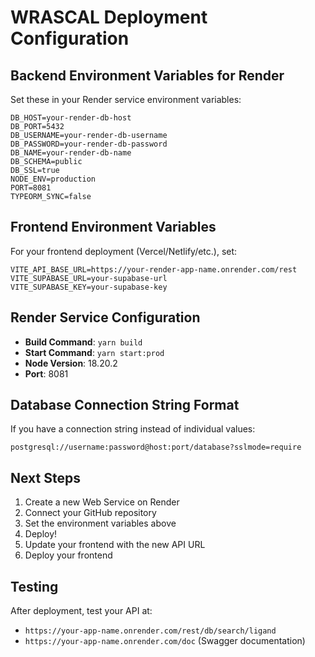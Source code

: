 # WRASCAL Deployment Configuration

## Backend Environment Variables for Render

Set these in your Render service environment variables:

```
DB_HOST=your-render-db-host
DB_PORT=5432
DB_USERNAME=your-render-db-username
DB_PASSWORD=your-render-db-password
DB_NAME=your-render-db-name
DB_SCHEMA=public
DB_SSL=true
NODE_ENV=production
PORT=8081
TYPEORM_SYNC=false
```

## Frontend Environment Variables

For your frontend deployment (Vercel/Netlify/etc.), set:

```
VITE_API_BASE_URL=https://your-render-app-name.onrender.com/rest
VITE_SUPABASE_URL=your-supabase-url
VITE_SUPABASE_KEY=your-supabase-key
```

## Render Service Configuration

- **Build Command**: `yarn build`
- **Start Command**: `yarn start:prod`
- **Node Version**: 18.20.2
- **Port**: 8081

## Database Connection String Format

If you have a connection string instead of individual values:
```
postgresql://username:password@host:port/database?sslmode=require
```

## Next Steps

1. Create a new Web Service on Render
2. Connect your GitHub repository
3. Set the environment variables above
4. Deploy!
5. Update your frontend with the new API URL
6. Deploy your frontend

## Testing

After deployment, test your API at:
- `https://your-app-name.onrender.com/rest/db/search/ligand`
- `https://your-app-name.onrender.com/doc` (Swagger documentation)
